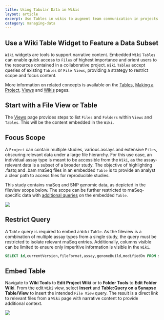```yaml
---
title: Using Tabular Data in Wikis
layout: article
excerpt: Use Tables in wikis to augment team communication in projects. 
category: managing-data
---
```


## Use a Wiki Table Widget to Feature a Data Subset

`Wiki` widgets are tools to support narrative content. Embedded `Wiki` `Tables` can enable quick access to `Files` of highest importance and orient users to the resources contained in a collaborative project. `Wiki` `Tables` accept queries of existing `Tables` or `File Views`, providing a strategy to restrict scope and focus content.

More information on related concepts is available on the [Tables](tables.md), [Making a Project](making_a_project.md), [Views](views.md) and [Wikis](wikis.md) pages.

## Start with a File View or Table

The [Views](views.md) page provides steps to list `Files` and `Folders` within `Views` and `Tables`. This will be the content embedded in the `Wiki`.

## Focus Scope

A `Project` can contain multiple studies, various assays and extensive `Files`, obscuring relevant data under a large file hierarchy. For this use case, an individual assay type is meant to be accessible from the `Wiki`, as the assay-relevant data is a subset of a broader study. The objective of highlighting .fastq and .bam rnaSeq files in an embedded `Table` is to provide an analyst a clear path to access files for reproducible studies.

This study contains rnaSeq and SNP genomic data, as depicted in the fileview scope below. The scope can be further restricted to rnaSeq-specific data with [additional queries](https://rest-docs.synapse.org/rest/org/sagebionetworks/repo/web/controller/TableExamples.html) on the embedded `Table`.

<img id="image" src="../assets/images/inPractice_studyContainer.png">

## Restrict Query

A `Table` query is required to embed a `Wiki` `Table`. As the fileview is a combination of multiple assay types from a single study, the query must be restricted to isolate relevant rnaSeq entries. Additionally, columns visible can be limited to ensure only imperitive information is visible in the `Wiki`.

```sql
SELECT id,currentVersion,fileFormat,assay,genomeBuild,modifiedOn FROM syn17097374 WHERE "assay" = 'rnaSeq' AND "fileFormat" = 'bam' OR "fileFormat" = 'fastq'
```

## Embed Table

Navigate to **Wiki Tools** to **Edit Project Wiki** or to **Folder Tools** to **Edit Folder Wiki**. From the edit `Wiki` view, select **Insert** and **Table:Query on a Synapse Table/View** to insert the intended `File View` query. The result is a direct link to relevant files from a `Wiki` page with narrative content to provide additional context.

<img id="image" src="../assets/images/inPractice_embeddedView.png">
